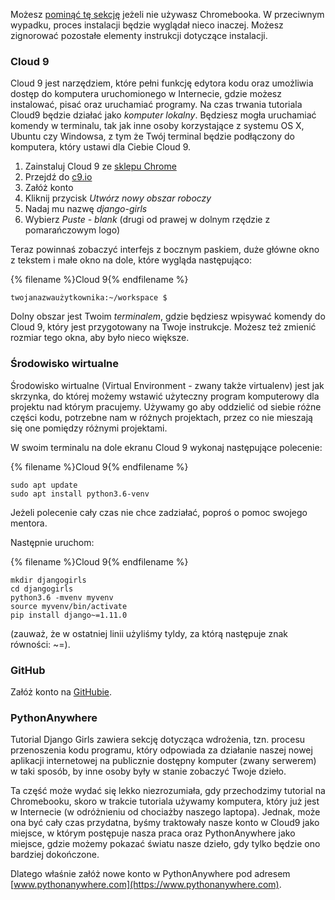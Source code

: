 Możesz [pominąć tę sekcję](http://tutorial.djangogirls.org/en/installation/#install-python) jeżeli nie używasz Chromebooka. W przeciwnym wypadku, proces instalacji będzie wyglądał nieco inaczej. Możesz zignorować pozostałe elementy instrukcji dotyczące instalacji.

### Cloud 9

Cloud 9 jest narzędziem, które pełni funkcję edytora kodu oraz umożliwia dostęp do komputera uruchomionego w Internecie, gdzie możesz instalować, pisać oraz uruchamiać programy. Na czas trwania tutoriala Cloud9 będzie działać jako *komputer lokalny*. Będziesz mogła uruchamiać komendy w terminalu, tak jak inne osoby korzystające z systemu OS X, Ubuntu czy Windowsa, z tym że Twój terminal będzie podłączony do komputera, który ustawi dla Ciebie Cloud 9.

1. Zainstaluj Cloud 9 ze [ sklepu Chrome](https://chrome.google.com/webstore/detail/cloud9/nbdmccoknlfggadpfkmcpnamfnbkmkcp)
2. Przejdź do [c9.io](https://c9.io)
3. Załóż konto
4. Kliknij przycisk *Utwórz nowy obszar roboczy*
5. Nadaj mu nazwę *django-girls*
6. Wybierz *Puste - blank* (drugi od prawej w dolnym rzędzie z pomarańczowym logo)

Teraz powinnaś zobaczyć interfejs z bocznym paskiem, duże główne okno z tekstem i małe okno na dole, które wygląda następująco:

{% filename %}Cloud 9{% endfilename %}

    twojanazwaużytkownika:~/workspace $
    

Dolny obszar jest Twoim *terminalem*, gdzie będziesz wpisywać komendy do Cloud 9, który jest przygotowany na Twoje instrukcje. Możesz też zmienić rozmiar tego okna, aby było nieco większe.

### Środowisko wirtualne

Środowisko wirtualne (Virtual Environment - zwany także virtualenv) jest jak skrzynka, do której możemy wstawić użyteczny program komputerowy dla projektu nad którym pracujemy. Używamy go aby oddzielić od siebie różne części kodu, potrzebne nam w różnych projektach, przez co nie mieszają się one pomiędzy różnymi projektami.

W swoim terminalu na dole ekranu Cloud 9 wykonaj następujące polecenie:

{% filename %}Cloud 9{% endfilename %}

    sudo apt update
    sudo apt install python3.6-venv
    

Jeżeli polecenie cały czas nie chce zadziałać, poproś o pomoc swojego mentora.

Następnie uruchom:

{% filename %}Cloud 9{% endfilename %}

    mkdir djangogirls
    cd djangogirls
    python3.6 -mvenv myvenv
    source myvenv/bin/activate
    pip install django~=1.11.0
    

(zauważ, że w ostatniej linii użyliśmy tyldy, za którą następuje znak równości: ~=).

### GitHub

Załóż konto na [GitHubie](https://github.com).

### PythonAnywhere

Tutorial Django Girls zawiera sekcję dotycząca wdrożenia, tzn. procesu przenoszenia kodu programu, który odpowiada za działanie naszej nowej aplikacji internetowej na publicznie dostępny komputer (zwany serwerem) w taki sposób, by inne osoby były w stanie zobaczyć Twoje dzieło.

Ta część może wydać się lekko niezrozumiała, gdy przechodzimy tutorial na Chromebooku, skoro w trakcie tutoriala używamy komputera, który już jest w Internecie (w odróżnieniu od chociażby naszego laptopa). Jednak, może ona być cały czas przydatna, byśmy traktowały nasze konto w Cloud9 jako miejsce, w którym postępuje nasza praca oraz PythonAnywhere jako miejsce, gdzie możemy pokazać światu nasze dzieło, gdy tylko będzie ono bardziej dokończone.

Dlatego właśnie załóż nowe konto w PythonAnywhere pod adresem [www.pythonanywhere.com](https://www.pythonanywhere.com).